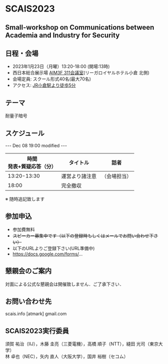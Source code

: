 # SCAIS2023
## Small-workshop on Communications between Academia and Industry for Security

## 日程・会場
- 2023年1月23日（月曜）13:20-18:00 (開場:13時)
- 西日本総合展示場 [AIM3F 311会議室](https://www.aim-kipro.co.jp/floor-guide/3f/)(リーガロイヤルホテル小倉 北側)
- 会場定員: スクール形式40名(最大70名)
- アクセス: [JR小倉駅より徒歩5分](https://www.aim-kipro.co.jp/about/access/)

## テーマ
 耐量子暗号

## スケジュール

--- Dec 08 19:00 modified ---

| 時間<br>発表+質疑応答（分） | タイトル | 話者 |
| --- | --- | --- 
| 13:20-13:30 | 運営より諸注意 | （会場担当）|
| 18:00 | 完全撤収 | |

※ 随時追記致します

## 参加申込
- 参加費無料
- ~~スピーカー募集中です（以下の登録時もしくはメールでお問い合わせ下さい）~~
- 以下のURLよりご登録下さい(URL準備中)
- https://docs.google.com/forms/...

## 懇親会のご案内
対面による公式な懇親会は開催致しません．ご了承下さい．

## お問い合わせ先
scais.info [atmark] gmail.com

## SCAIS2023実行委員
須賀 祐治（IIJ），木藤 圭亮（三菱電機），高橋 順子（NTT），縫田 光司（東京大学）<br>
林 卓也（NEC），矢内 直人（大阪大学），国井 裕樹（セコム）

